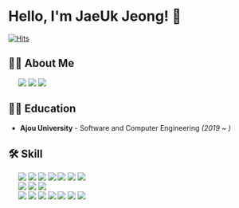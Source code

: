 # Hello, I'm JaeUk Jeong! 👋
[![Hits](https://hits.seeyoufarm.com/api/count/incr/badge.svg?url=https%3A%2F%2Fgithub.com%2FWo-ogie&count_bg=%230066B3&title_bg=%23555555&icon=&icon_color=%23E7E7E7&title=hits&edge_flat=false)](https://github.com/Wo-ogie)

## 🙋‍♂️ About Me
<div>
  &nbsp;&nbsp;&nbsp;&nbsp;
  <a href="https://wo-ogie.notion.site/13d99bdd6564441abaa54763c0f7c746?pvs=4" target="_blank"><img src="https://img.shields.io/badge/RESUME-000000?style=flat-square&logo=Notion&logoColor=white"/></a>
  <a href="https://velog.io/@wo_ogie" target="_blank"><img src="https://img.shields.io/badge/Velog-20c997?style=flat-square&logo=V&logoColor=white"/></a>
  <a href="mailto:siwall0105@gmail.com" target="_blank"><img src="https://img.shields.io/badge/Gmail-d14836?style=flat-square&logo=Gmail&logoColor=white"/></a>
</div>

## 👨‍🎓 Education
- **Ajou University** - Software and Computer Engineering *(2019 ~ )*

## 🛠 Skill
<div>
  &nbsp;&nbsp;&nbsp;&nbsp;
  <img src="https://img.shields.io/badge/Spring-6DB33F?style=flat-square&logo=Spring&logoColor=white"/>
  <img src="https://img.shields.io/badge/Node.js-339933?style=flat-square&logo=Node.js&logoColor=white"/>
  <img src="https://img.shields.io/badge/Express-000000?style=flat-square&logo=Express&logoColor=white"/>
  <img src="https://img.shields.io/badge/JPA-8A8A8A?style=flat-square"/>
  <img src="https://img.shields.io/badge/MySQL-4479A1?style=flat-square&logo=MySQL&logoColor=white"/>
  <img src="https://img.shields.io/badge/Docker-2496ED?style=flat-square&logo=Docker&logoColor=white"/>
  <img src="https://img.shields.io/badge/AWS-232F3E?style=flat-square&logo=Amazon&logoColor=white"/>
</div>

<div>
  &nbsp;&nbsp;&nbsp;&nbsp;
  <img src="https://img.shields.io/badge/Vue.js-4FC08D?style=flat-square&logo=Vue.js&logoColor=white"/>
  <img src="https://img.shields.io/badge/Vuetify-1867C0?style=flat-square&logo=Vuetify&logoColor=white"/>
  <img src="https://img.shields.io/badge/Bootstrap-7952B3?style=flat-square&logo=Bootstrap&logoColor=white"/>
</div>

<div>
  &nbsp;&nbsp;&nbsp;&nbsp;
  <img src="https://img.shields.io/badge/Git-F05032?style=flat-square&logo=Git&logoColor=white"/>
  <img src="https://img.shields.io/badge/GitHub-181717?style=flat-square&logo=GitHub&logoColor=white"/>
  <img src="https://img.shields.io/badge/Github Actions-2088FF?style=flat-square&logo=Github Actions&logoColor=white"/>
  <img src="https://img.shields.io/badge/Notion-000000?style=flat-square&logo=Notion&logoColor=white"/>
  <img src="https://img.shields.io/badge/Confluence-172B4D?style=flat-square&logo=Confluence&logoColor=white"/>
  <img src="https://img.shields.io/badge/Jira-0052CC?style=flat-square&logo=Jira&logoColor=white"/>
  <img src="https://img.shields.io/badge/Slack-4A154B?style=flat-square&logo=Slack&logoColor=white"/>
</div>
